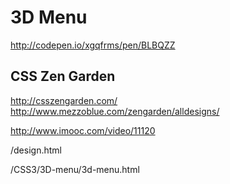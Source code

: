 # 3D Menu

http://codepen.io/xgqfrms/pen/BLBQZZ



## CSS Zen Garden

http://csszengarden.com/  
http://www.mezzoblue.com/zengarden/alldesigns/  

http://www.imooc.com/video/11120



/design.html


/CSS3/3D-menu/3d-menu.html





